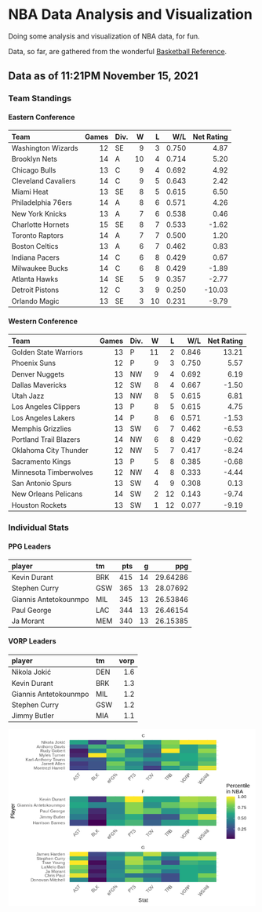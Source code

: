 # NBA Data Analysis and Visualization

Doing some analysis and visualization of NBA data, for fun.

Data, so far, are gathered from the wonderful [Basketball
Reference](https://www.basketball-reference.com/).

## Data as of 11:21PM November 15, 2021

### Team Standings

#### Eastern Conference

| Team                | Games | Div. |  W |  L |   W/L | Net Rating |
| :------------------ | ----: | :--- | -: | -: | ----: | ---------: |
| Washington Wizards  |    12 | SE   |  9 |  3 | 0.750 |       4.87 |
| Brooklyn Nets       |    14 | A    | 10 |  4 | 0.714 |       5.20 |
| Chicago Bulls       |    13 | C    |  9 |  4 | 0.692 |       4.92 |
| Cleveland Cavaliers |    14 | C    |  9 |  5 | 0.643 |       2.42 |
| Miami Heat          |    13 | SE   |  8 |  5 | 0.615 |       6.50 |
| Philadelphia 76ers  |    14 | A    |  8 |  6 | 0.571 |       4.26 |
| New York Knicks     |    13 | A    |  7 |  6 | 0.538 |       0.46 |
| Charlotte Hornets   |    15 | SE   |  8 |  7 | 0.533 |     \-1.62 |
| Toronto Raptors     |    14 | A    |  7 |  7 | 0.500 |       1.20 |
| Boston Celtics      |    13 | A    |  6 |  7 | 0.462 |       0.83 |
| Indiana Pacers      |    14 | C    |  6 |  8 | 0.429 |       0.67 |
| Milwaukee Bucks     |    14 | C    |  6 |  8 | 0.429 |     \-1.89 |
| Atlanta Hawks       |    14 | SE   |  5 |  9 | 0.357 |     \-2.77 |
| Detroit Pistons     |    12 | C    |  3 |  9 | 0.250 |    \-10.03 |
| Orlando Magic       |    13 | SE   |  3 | 10 | 0.231 |     \-9.79 |

#### Western Conference

| Team                   | Games | Div. |  W |  L |   W/L | Net Rating |
| :--------------------- | ----: | :--- | -: | -: | ----: | ---------: |
| Golden State Warriors  |    13 | P    | 11 |  2 | 0.846 |      13.21 |
| Phoenix Suns           |    12 | P    |  9 |  3 | 0.750 |       5.57 |
| Denver Nuggets         |    13 | NW   |  9 |  4 | 0.692 |       6.19 |
| Dallas Mavericks       |    12 | SW   |  8 |  4 | 0.667 |     \-1.50 |
| Utah Jazz              |    13 | NW   |  8 |  5 | 0.615 |       6.81 |
| Los Angeles Clippers   |    13 | P    |  8 |  5 | 0.615 |       4.75 |
| Los Angeles Lakers     |    14 | P    |  8 |  6 | 0.571 |     \-1.53 |
| Memphis Grizzlies      |    13 | SW   |  6 |  7 | 0.462 |     \-6.53 |
| Portland Trail Blazers |    14 | NW   |  6 |  8 | 0.429 |     \-0.62 |
| Oklahoma City Thunder  |    12 | NW   |  5 |  7 | 0.417 |     \-8.24 |
| Sacramento Kings       |    13 | P    |  5 |  8 | 0.385 |     \-0.68 |
| Minnesota Timberwolves |    12 | NW   |  4 |  8 | 0.333 |     \-4.44 |
| San Antonio Spurs      |    13 | SW   |  4 |  9 | 0.308 |       0.13 |
| New Orleans Pelicans   |    14 | SW   |  2 | 12 | 0.143 |     \-9.74 |
| Houston Rockets        |    13 | SW   |  1 | 12 | 0.077 |     \-9.19 |

### Individual Stats

#### PPG Leaders

| player                | tm  | pts |  g |      ppg |
| :-------------------- | :-- | --: | -: | -------: |
| Kevin Durant          | BRK | 415 | 14 | 29.64286 |
| Stephen Curry         | GSW | 365 | 13 | 28.07692 |
| Giannis Antetokounmpo | MIL | 345 | 13 | 26.53846 |
| Paul George           | LAC | 344 | 13 | 26.46154 |
| Ja Morant             | MEM | 340 | 13 | 26.15385 |

#### VORP Leaders

| player                | tm  | vorp |
| :-------------------- | :-- | ---: |
| Nikola Jokić          | DEN |  1.6 |
| Kevin Durant          | BRK |  1.3 |
| Giannis Antetokounmpo | MIL |  1.2 |
| Stephen Curry         | GSW |  1.2 |
| Jimmy Butler          | MIA |  1.1 |

![](README_files/figure-gfm/README-unnamed-chunk-7-1.png)<!-- -->
